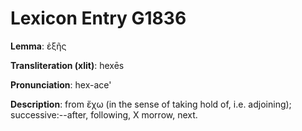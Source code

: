 # Lexicon Entry G1836

**Lemma**: ἑξῆς

**Transliteration (xlit)**: hexēs

**Pronunciation**: hex-ace'

**Description**:
from ἔχω (in the sense of taking hold of, i.e. adjoining); successive:--after, following, X morrow, next.

